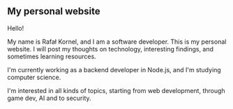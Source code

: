 ## My personal website
Hello!

My name is Rafał Kornel, and I am a software developer.
This is my personal website. I will post my thoughts on technology, interesting findings, and sometimes
learning resources. 

I'm currently working as a backend developer in Node.js, and I'm studying computer science.

I'm interested in all kinds of topics, starting from web development, through game dev, AI and to security.
